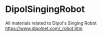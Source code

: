 # DipolSingingRobot
All materials related to Dipol's Singing Robot https://www.dipolnet.com/_robot.htm
